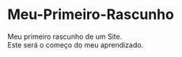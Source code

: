 # Meu-Primeiro-Rascunho
Meu primeiro rascunho de um Site. <br/>
Este será o começo do meu aprendizado.
